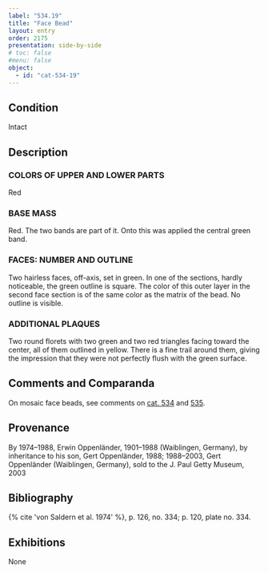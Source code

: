 ```yaml
---
label: "534.19"
title: "Face Bead"
layout: entry
order: 2175
presentation: side-by-side
# toc: false
#menu: false 
object:
  - id: "cat-534-19"
---
```


## Condition

Intact

## Description

### COLORS OF UPPER AND LOWER PARTS

Red

### BASE MASS

Red. The two bands are part of it. Onto this was applied the central green band. 

### FACES: NUMBER AND OUTLINE

Two hairless faces, off-axis, set in green. In one of the sections, hardly noticeable, the green outline is square. The color of this outer layer in the second face section is of the same color as the matrix of the bead. No outline is visible.

### ADDITIONAL PLAQUES 

Two round florets with two green and two red triangles facing toward the center, all of them outlined in yellow. There is a fine trail around them, giving the impression that they were not perfectly flush with the green surface.

## Comments and Comparanda

On mosaic face beads, see comments on [cat. 534](/catalogue/cat-534) and [535](/catalogue/cat-535).

## Provenance

By 1974–1988, Erwin Oppenländer, 1901–1988 (Waiblingen, Germany), by inheritance to his son, Gert Oppenländer, 1988; 1988–2003, Gert Oppenländer (Waiblingen, Germany), sold to the J. Paul Getty Museum, 2003

## Bibliography

{% cite 'von Saldern et al. 1974' %}, p. 126, no. 334; p. 120, plate no. 334.

## Exhibitions

None